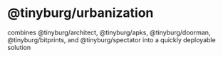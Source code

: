 # @tinyburg/urbanization

combines @tinyburg/architect, @tinyburg/apks, @tinyburg/doorman, @tinyburg/bitprints, and @tinyburg/spectator into a quickly deployable solution
